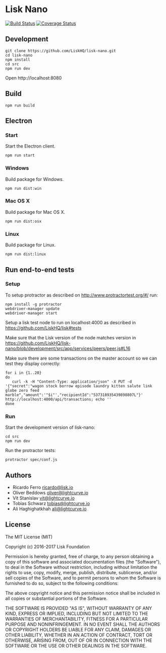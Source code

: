 # Lisk Nano

[![Build Status](https://travis-ci.org/LiskHQ/lisk-nano.svg?branch=development)](https://travis-ci.org/LiskHQ/lisk-nano)
[![Coverage Status](https://coveralls.io/repos/github/LiskHQ/lisk-nano/badge.svg?branch=development)](https://coveralls.io/github/LiskHQ/lisk-nano?branch=development)

## Development

```
git clone https://github.com/LiskHQ/lisk-nano.git
cd lisk-nano
npm install
cd src
npm run dev
```

Open http://localhost:8080

## Build

```
npm run build
```

## Electron

### Start

Start the Electron client.

```
npm run start
```

### Windows

Build package for Windows.

```
npm run dist:win
```

### Mac OS X

Build package for Mac OS X.

```
npm run dist:osx
```

### Linux

Build package for Linux.

```
npm run dist:linux
```

## Run end-to-end tests

### Setup

To setup protractor as described on http://www.protractortest.org/#/ run:

```
npm install -g protractor
webdriver-manager update
webdriver-manager start
```

Setup a lisk test node to run on localhost:4000 as described in https://github.com/LiskHQ/lisk#tests

Make sure that the Lisk version of the node matches version in https://github.com/LiskHQ/lisk-nano/blob/development/src/app/services/peers/peer.js#L16

Make sure there are some transactions on the master account so we can test they display correctly:
```
for i in {1..20}
do
   curl -k -H "Content-Type: application/json" -X PUT -d '{"secret":"wagon stock borrow episode laundry kitten salute link globe zero feed marble","amount":'"$i"',"recipientId":"537318935439898807L"}' http://localhost:4000/api/transactions; echo ''
done
```

### Run

Start the development version of lisk-nano:

```
cd src
npm run dev
```

Run the protractor tests:

```
protractor spec/conf.js
```

## Authors

- Ricardo Ferro <ricardo@lisk.io>
- Oliver Beddows <oliver@lightcurve.io>
- Vít Stanislav <vit@lightcurve.io>
- Tobias Schwarz <tobias@lightcurve.io>
- Ali Haghighatkhah <ali@lightcurve.io>

## License

The MIT License (MIT)

Copyright (c) 2016-2017 Lisk Foundation

Permission is hereby granted, free of charge, to any person obtaining a copy of this software and associated documentation files (the "Software"), to deal in the Software without restriction, including without limitation the rights to use, copy, modify, merge, publish, distribute, sublicense, and/or sell copies of the Software, and to permit persons to whom the Software is furnished to do so, subject to the following conditions:  

The above copyright notice and this permission notice shall be included in all copies or substantial portions of the Software.

THE SOFTWARE IS PROVIDED "AS IS", WITHOUT WARRANTY OF ANY KIND, EXPRESS OR IMPLIED, INCLUDING BUT NOT LIMITED TO THE WARRANTIES OF MERCHANTABILITY, FITNESS FOR A PARTICULAR PURPOSE AND NONINFRINGEMENT. IN NO EVENT SHALL THE AUTHORS OR COPYRIGHT HOLDERS BE LIABLE FOR ANY CLAIM, DAMAGES OR OTHER LIABILITY, WHETHER IN AN ACTION OF CONTRACT, TORT OR OTHERWISE, ARISING FROM, OUT OF OR IN CONNECTION WITH THE SOFTWARE OR THE USE OR OTHER DEALINGS IN THE SOFTWARE.
